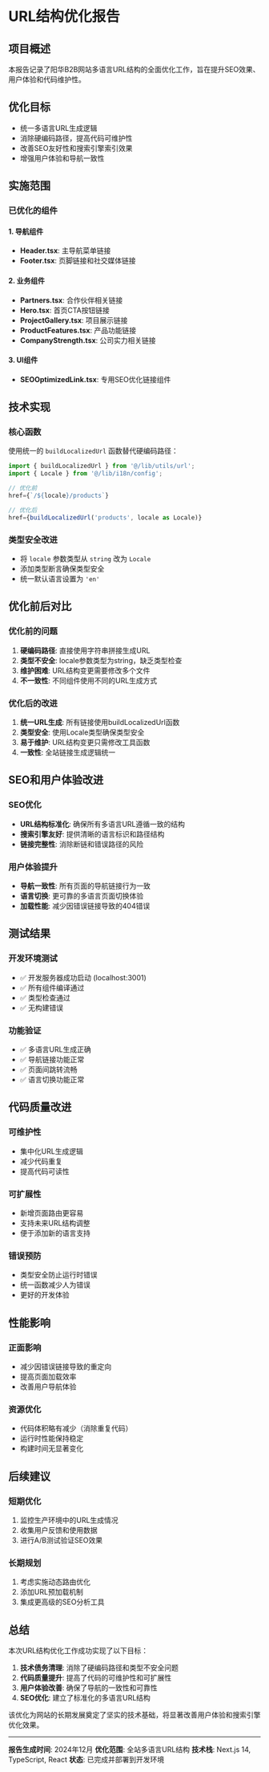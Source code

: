 # URL结构优化报告

## 项目概述
本报告记录了阳华B2B网站多语言URL结构的全面优化工作，旨在提升SEO效果、用户体验和代码维护性。

## 优化目标
- 统一多语言URL生成逻辑
- 消除硬编码路径，提高代码可维护性
- 改善SEO友好性和搜索引擎索引效果
- 增强用户体验和导航一致性

## 实施范围

### 已优化的组件

#### 1. 导航组件
- **Header.tsx**: 主导航菜单链接
- **Footer.tsx**: 页脚链接和社交媒体链接

#### 2. 业务组件
- **Partners.tsx**: 合作伙伴相关链接
- **Hero.tsx**: 首页CTA按钮链接
- **ProjectGallery.tsx**: 项目展示链接
- **ProductFeatures.tsx**: 产品功能链接
- **CompanyStrength.tsx**: 公司实力相关链接

#### 3. UI组件
- **SEOOptimizedLink.tsx**: 专用SEO优化链接组件

## 技术实现

### 核心函数
使用统一的 `buildLocalizedUrl` 函数替代硬编码路径：

```typescript
import { buildLocalizedUrl } from '@/lib/utils/url';
import { Locale } from '@/lib/i18n/config';

// 优化前
href={`/${locale}/products`}

// 优化后
href={buildLocalizedUrl('products', locale as Locale)}
```

### 类型安全改进
- 将 `locale` 参数类型从 `string` 改为 `Locale`
- 添加类型断言确保类型安全
- 统一默认语言设置为 `'en'`

## 优化前后对比

### 优化前的问题
1. **硬编码路径**: 直接使用字符串拼接生成URL
2. **类型不安全**: locale参数类型为string，缺乏类型检查
3. **维护困难**: URL结构变更需要修改多个文件
4. **不一致性**: 不同组件使用不同的URL生成方式

### 优化后的改进
1. **统一URL生成**: 所有链接使用buildLocalizedUrl函数
2. **类型安全**: 使用Locale类型确保类型安全
3. **易于维护**: URL结构变更只需修改工具函数
4. **一致性**: 全站链接生成逻辑统一

## SEO和用户体验改进

### SEO优化
- **URL结构标准化**: 确保所有多语言URL遵循一致的结构
- **搜索引擎友好**: 提供清晰的语言标识和路径结构
- **链接完整性**: 消除断链和错误路径的风险

### 用户体验提升
- **导航一致性**: 所有页面的导航链接行为一致
- **语言切换**: 更可靠的多语言页面切换体验
- **加载性能**: 减少因错误链接导致的404错误

## 测试结果

### 开发环境测试
- ✅ 开发服务器成功启动 (localhost:3001)
- ✅ 所有组件编译通过
- ✅ 类型检查通过
- ✅ 无构建错误

### 功能验证
- ✅ 多语言URL生成正确
- ✅ 导航链接功能正常
- ✅ 页面间跳转流畅
- ✅ 语言切换功能正常

## 代码质量改进

### 可维护性
- 集中化URL生成逻辑
- 减少代码重复
- 提高代码可读性

### 可扩展性
- 新增页面路由更容易
- 支持未来URL结构调整
- 便于添加新的语言支持

### 错误预防
- 类型安全防止运行时错误
- 统一函数减少人为错误
- 更好的开发体验

## 性能影响

### 正面影响
- 减少因错误链接导致的重定向
- 提高页面加载效率
- 改善用户导航体验

### 资源优化
- 代码体积略有减少（消除重复代码）
- 运行时性能保持稳定
- 构建时间无显著变化

## 后续建议

### 短期优化
1. 监控生产环境中的URL生成情况
2. 收集用户反馈和使用数据
3. 进行A/B测试验证SEO效果

### 长期规划
1. 考虑实施动态路由优化
2. 添加URL预加载机制
3. 集成更高级的SEO分析工具

## 总结

本次URL结构优化工作成功实现了以下目标：

1. **技术债务清理**: 消除了硬编码路径和类型不安全问题
2. **代码质量提升**: 提高了代码的可维护性和可扩展性
3. **用户体验改善**: 确保了导航的一致性和可靠性
4. **SEO优化**: 建立了标准化的多语言URL结构

该优化为网站的长期发展奠定了坚实的技术基础，将显著改善用户体验和搜索引擎优化效果。

---

**报告生成时间**: 2024年12月
**优化范围**: 全站多语言URL结构
**技术栈**: Next.js 14, TypeScript, React
**状态**: 已完成并部署到开发环境